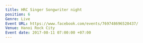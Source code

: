 ```yaml
---
title: HRC Singer Songwriter night
position: 6
Genre: Live
Event URL: https://www.facebook.com/events/769748696520437/
Venue: Hanoi Rock City
Event date: 2017-08-11 07:00:00 +07:00
---
```


